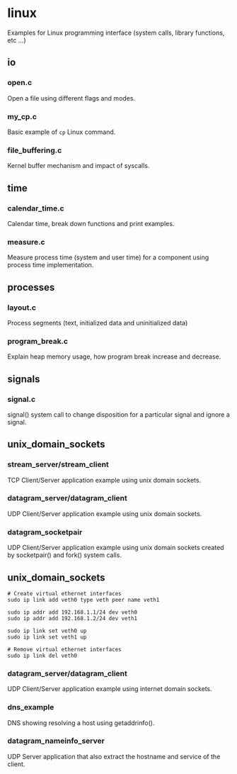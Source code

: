 # linux
Examples for Linux programming interface (system calls, library functions, etc ...)

## io
### open.c
Open a file using different flags and modes.

### my_cp.c
Basic example of ```cp``` Linux command.

### file_buffering.c
Kernel buffer mechanism and impact of syscalls.

## time
### calendar_time.c
Calendar time, break down functions and print examples.

### measure.c
Measure process time (system and user time) for a component using process time
implementation.

## processes
### layout.c
Process segments (text, initialized data and uninitialized data)

### program_break.c
Explain heap memory usage, how program break increase and decrease.

## signals
### signal.c
signal() system call to change disposition for a particular signal and ignore a
signal.

## unix_domain_sockets
### stream_server/stream_client
TCP Client/Server application example using unix domain sockets.

### datagram_server/datagram_client
UDP Client/Server application example using unix domain sockets.

### datagram_socketpair
UDP Client/Server application example using unix domain sockets created by
socketpair() and fork() system calls.

## unix_domain_sockets
```
# Create virtual ethernet interfaces
sudo ip link add veth0 type veth peer name veth1

sudo ip addr add 192.168.1.1/24 dev veth0
sudo ip addr add 192.168.1.2/24 dev veth1

sudo ip link set veth0 up
sudo ip link set veth1 up

# Remove virtual ethernet interfaces
sudo ip link del veth0
```
### datagram_server/datagram_client
UDP Client/Server application example using internet domain sockets.

### dns_example
DNS showing resolving a host using getaddrinfo().

### datagram_nameinfo_server
UDP Server application that also extract the hostname and service of the client.
